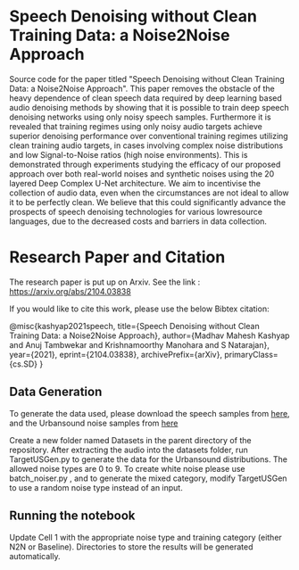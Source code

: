 # Speech Denoising without Clean Training Data: a Noise2Noise Approach
Source code for the paper titled "Speech Denoising without Clean Training Data: a Noise2Noise Approach". This paper removes the obstacle of the heavy dependence of clean speech data required by deep learning based audio denoising methods by showing that it is possible to train deep speech denoising networks using only noisy speech samples. Furthermore it is revealed that training regimes using only noisy audio targets achieve superior denoising performance over conventional training regimes utilizing clean training audio targets, in cases involving complex noise distributions and low Signal-to-Noise ratios (high noise environments). This is demonstrated through experiments studying the efficacy of our proposed approach over both real-world noises and synthetic noises using the 20 layered Deep Complex U-Net architecture. We aim to incentivise the collection of audio
data, even when the circumstances are not ideal to allow it to be perfectly clean. We believe that this could significantly advance the prospects of speech denoising technologies for various lowresource languages, due to the decreased costs and barriers in data collection.

# Research Paper and Citation
The research paper is put up on Arxiv. See the link : https://arxiv.org/abs/2104.03838

If you would like to cite this work, please use the below Bibtex citation:

@misc{kashyap2021speech,
      title={Speech Denoising without Clean Training Data: a Noise2Noise Approach}, 
      author={Madhav Mahesh Kashyap and Anuj Tambwekar and Krishnamoorthy Manohara and S Natarajan},
      year={2021},
      eprint={2104.03838},
      archivePrefix={arXiv},
      primaryClass={cs.SD}
}

## Data Generation
To generate the data used, please download the speech samples from [here](https://datashare.ed.ac.uk/handle/10283/2791), and the Urbansound noise samples from [here](https://urbansounddataset.weebly.com/urbansound8k.html)

Create a new folder named Datasets in the parent directory of the repository. After extracting the audio into the datasets folder, run TargetUSGen.py to generate the data for the Urbansound distributions. The allowed noise types are 0 to 9.
To create white noise please use batch_noiser.py , and to generate the mixed category, modify TargetUSGen to use a random noise type instead of an input.

## Running the notebook
Update Cell 1 with the appropriate noise type and training category (either N2N or Baseline). Directories to store the results will be generated automatically. 
